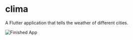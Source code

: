 # clima

A Flutter application that tells the weather of  different cities.


![Finished App](https://github.com/londonappbrewery/Images/blob/master/clima-demo.gif)

